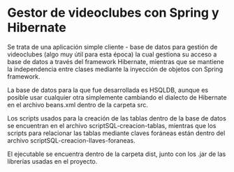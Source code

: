 # Gestor de videoclubes con Spring y Hibernate
Se trata de una aplicación simple cliente - base de datos para gestión de videoclubes (algo muy útil para esta época)
la cual gestiona su acceso a base de datos a través del framework Hibernate, mientras que se mantiene la independencia
entre clases mediante la inyección de objetos con Spring framework.

La base de datos para la que fue desarrollada es HSQLDB, aunque es posible usar cualquier otra simplemente cambiando 
el dialecto de Hibernate en el archivo beans.xml dentro de la carpeta src.

Los scripts usados para la creación de las tablas dentro de la base de datos se encuentran en el archivo
scriptSQL-creacion-tablas, mientras que los scripts para relacionar las tablas mediante claves foráneas están
dentro del archivo scriptSQL-creacion-llaves-foraneas.

El ejecutable se encuentra dentro de la carpeta dist, junto con los .jar de las librerías usadas en el proyecto.
